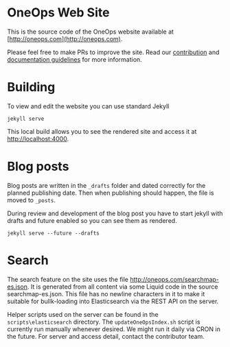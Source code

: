 # OneOps Web Site

This is the source code of the OneOps website available at [http://oneops.com](http://oneops.com).

Please feel free to make PRs to improve the site. Read our [contribution](http://oneops.com/general/contribute.html)
and [documentation guidelines](http://oneops.com/general/doc-guideline.html) for more information.

# Building

To view and edit the website you can use standard Jekyll

```
jekyll serve
```

This local build allows you to see the rendered site and access it at
[http://localhost:4000](http://localhost:4000).

# Blog posts

Blog posts are written in the `_drafts` folder and dated correctly for the planned publishing date. Then when publishing 
should happen, the file is moved to `_posts`.

During review and development of the blog post you have to start jekyll with drafts and future enabled so you can see 
them as rendered.

```
jekyll serve --future --drafts
````

# Search

The search feature on the site uses the file http://oneops.com/searchmap-es.json. It is generated from all content
via some Liquid code in the source searchmap-es.json. This file has no newline characters in it to make it suitable
for bullk-loading into Elasticsearch via the REST API on the server.

Helper scripts used on the server can be found in the `scripts\elasticsearch` directory. The `updateOneOpsIndex.sh` script
is currently run manually whenever desired. We might run it daily via CRON in the future. For server and access
detail, contact the contributor team.


